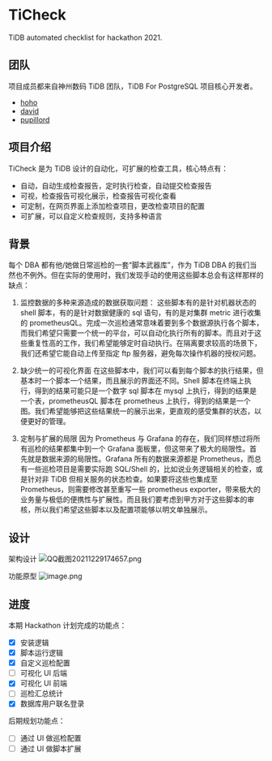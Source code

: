# TiCheck

TiDB automated checklist for hackathon 2021.

## 团队

项目成员都来自神州数码 TiDB 团队，TiDB For PostgreSQL 项目核心开发者。

- [hoho](https://github.com/hey-hoho)
- [david](https://github.com/AmoebaProtozoa)
- [pupillord](https://github.com/pupillord)

## 项目介绍

TiCheck 是为 TiDB 设计的自动化，可扩展的检查工具，核心特点有：

- 自动，自动生成检查报告，定时执行检查，自动提交检查报告
- 可视，检查报告可视化展示，检查报告可视化查看
- 可定制，在网页界面上添加检查项目，更改检查项目的配置
- 可扩展，可以自定义检查规则，支持多种语言

## 背景

每个 DBA 都有他/她做日常巡检的一套“脚本武器库”，作为 TiDB DBA 的我们当然也不例外。但在实际的使用时，我们发现手动的使用这些脚本总会有这样那样的缺点：

1. 监控数据的多种来源造成的数据获取问题：
   这些脚本有的是针对机器状态的 shell 脚本，有的是针对数据健康的 sql 语句，有的是对集群 metric 进行收集的 prometheusQL。完成一次巡检通常意味着要到多个数据源执行各个脚本，而我们希望只需要一个统一的平台，可以自动化执行所有的脚本。而且对于这些重复性高的工作，我们希望能够定时自动执行。在隔离要求较高的场景下，我们还希望它能自动上传至指定 ftp 服务器，避免每次操作机器的授权问题。

2. 缺少统一的可视化界面
   在这些脚本中，我们可以看到每个脚本的执行结果，但基本时一个脚本一个结果，而且展示的界面还不同。Shell 脚本在终端上执行，得到的结果可能只是一个数字 sql 脚本在 mysql 上执行，得到的结果是一个表，prometheusQL 脚本在 prometheus 上执行，得到的结果是一个图。我们希望能够把这些结果统一的展示出来，更直观的感受集群的状态，以便更好的管理。

3. 定制与扩展的局限
   因为 Prometheus 与 Grafana 的存在，我们同样想过将所有巡检的结果都集中到一个 Grafana 面板里，但这带来了极大的局限性。首先就是数据来源的局限性。Grafana 所有的数据来源都是 Prometheus，而总有一些巡检项目是需要实际跑 SQL/Shell 的，比如说业务逻辑相关的检查，或是针对非 TiDB 但相关服务的状态检查。如果要将这些也集成至 Prometheus，则需要修改甚至重写一些 prometheus exporter，带来极大的业务量与极低的便携性与扩展性。而且我们要考虑到甲方对于这些脚本的审核，所以我们希望这些脚本以及配置项能够以明文单独展示。

## 设计

架构设计
![QQ截图20211229174657.png](https://s2.loli.net/2021/12/29/uz6mrfDYxyAp921.png)

功能原型
![image.png](https://s2.loli.net/2021/12/30/BD6C8Yvy49RqWaG.png)

## 进度

本期 Hackathon 计划完成的功能点：

- [x] 安装逻辑
- [x] 脚本运行逻辑
- [x] 自定义巡检配置
- [ ] 可视化 UI 后端
- [x] 可视化 UI 前端
- [ ] 巡检汇总统计
- [x] 数据库用户联名登录

后期规划功能点：

- [ ] 通过 UI 做巡检配置
- [ ] 通过 UI 做脚本扩展
